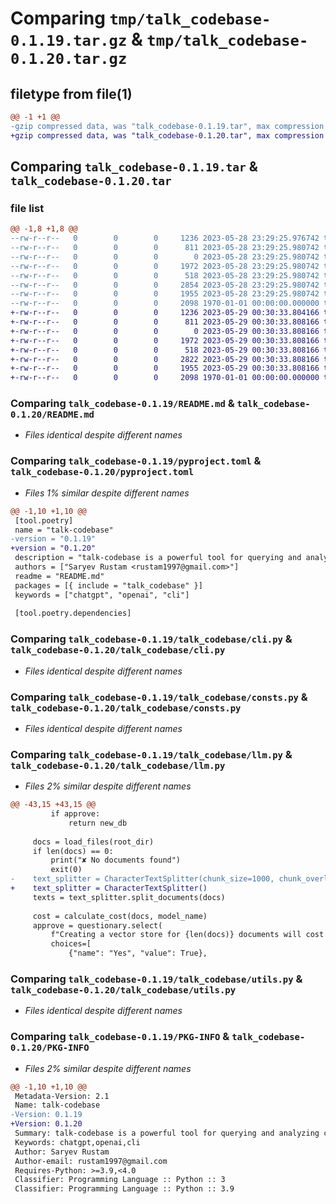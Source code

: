 # Comparing `tmp/talk_codebase-0.1.19.tar.gz` & `tmp/talk_codebase-0.1.20.tar.gz`

## filetype from file(1)

```diff
@@ -1 +1 @@
-gzip compressed data, was "talk_codebase-0.1.19.tar", max compression
+gzip compressed data, was "talk_codebase-0.1.20.tar", max compression
```

## Comparing `talk_codebase-0.1.19.tar` & `talk_codebase-0.1.20.tar`

### file list

```diff
@@ -1,8 +1,8 @@
--rw-r--r--   0        0        0     1236 2023-05-28 23:29:25.976742 talk_codebase-0.1.19/README.md
--rw-r--r--   0        0        0      811 2023-05-28 23:29:25.980742 talk_codebase-0.1.19/pyproject.toml
--rw-r--r--   0        0        0        0 2023-05-28 23:29:25.980742 talk_codebase-0.1.19/talk_codebase/__init__.py
--rw-r--r--   0        0        0     1972 2023-05-28 23:29:25.980742 talk_codebase-0.1.19/talk_codebase/cli.py
--rw-r--r--   0        0        0      518 2023-05-28 23:29:25.980742 talk_codebase-0.1.19/talk_codebase/consts.py
--rw-r--r--   0        0        0     2854 2023-05-28 23:29:25.980742 talk_codebase-0.1.19/talk_codebase/llm.py
--rw-r--r--   0        0        0     1955 2023-05-28 23:29:25.980742 talk_codebase-0.1.19/talk_codebase/utils.py
--rw-r--r--   0        0        0     2098 1970-01-01 00:00:00.000000 talk_codebase-0.1.19/PKG-INFO
+-rw-r--r--   0        0        0     1236 2023-05-29 00:30:33.804166 talk_codebase-0.1.20/README.md
+-rw-r--r--   0        0        0      811 2023-05-29 00:30:33.808166 talk_codebase-0.1.20/pyproject.toml
+-rw-r--r--   0        0        0        0 2023-05-29 00:30:33.808166 talk_codebase-0.1.20/talk_codebase/__init__.py
+-rw-r--r--   0        0        0     1972 2023-05-29 00:30:33.808166 talk_codebase-0.1.20/talk_codebase/cli.py
+-rw-r--r--   0        0        0      518 2023-05-29 00:30:33.808166 talk_codebase-0.1.20/talk_codebase/consts.py
+-rw-r--r--   0        0        0     2822 2023-05-29 00:30:33.808166 talk_codebase-0.1.20/talk_codebase/llm.py
+-rw-r--r--   0        0        0     1955 2023-05-29 00:30:33.808166 talk_codebase-0.1.20/talk_codebase/utils.py
+-rw-r--r--   0        0        0     2098 1970-01-01 00:00:00.000000 talk_codebase-0.1.20/PKG-INFO
```

### Comparing `talk_codebase-0.1.19/README.md` & `talk_codebase-0.1.20/README.md`

 * *Files identical despite different names*

### Comparing `talk_codebase-0.1.19/pyproject.toml` & `talk_codebase-0.1.20/pyproject.toml`

 * *Files 1% similar despite different names*

```diff
@@ -1,10 +1,10 @@
 [tool.poetry]
 name = "talk-codebase"
-version = "0.1.19"
+version = "0.1.20"
 description = "talk-codebase is a powerful tool for querying and analyzing codebases."
 authors = ["Saryev Rustam <rustam1997@gmail.com>"]
 readme = "README.md"
 packages = [{ include = "talk_codebase" }]
 keywords = ["chatgpt", "openai", "cli"]
 
 [tool.poetry.dependencies]
```

### Comparing `talk_codebase-0.1.19/talk_codebase/cli.py` & `talk_codebase-0.1.20/talk_codebase/cli.py`

 * *Files identical despite different names*

### Comparing `talk_codebase-0.1.19/talk_codebase/consts.py` & `talk_codebase-0.1.20/talk_codebase/consts.py`

 * *Files identical despite different names*

### Comparing `talk_codebase-0.1.19/talk_codebase/llm.py` & `talk_codebase-0.1.20/talk_codebase/llm.py`

 * *Files 2% similar despite different names*

```diff
@@ -43,15 +43,15 @@
         if approve:
             return new_db
 
     docs = load_files(root_dir)
     if len(docs) == 0:
         print("✘ No documents found")
         exit(0)
-    text_splitter = CharacterTextSplitter(chunk_size=1000, chunk_overlap=0)
+    text_splitter = CharacterTextSplitter()
     texts = text_splitter.split_documents(docs)
 
     cost = calculate_cost(docs, model_name)
     approve = questionary.select(
         f"Creating a vector store for {len(docs)} documents will cost ~${cost:.5f}. Do you want to continue?",
         choices=[
             {"name": "Yes", "value": True},
```

### Comparing `talk_codebase-0.1.19/talk_codebase/utils.py` & `talk_codebase-0.1.20/talk_codebase/utils.py`

 * *Files identical despite different names*

### Comparing `talk_codebase-0.1.19/PKG-INFO` & `talk_codebase-0.1.20/PKG-INFO`

 * *Files 2% similar despite different names*

```diff
@@ -1,10 +1,10 @@
 Metadata-Version: 2.1
 Name: talk-codebase
-Version: 0.1.19
+Version: 0.1.20
 Summary: talk-codebase is a powerful tool for querying and analyzing codebases.
 Keywords: chatgpt,openai,cli
 Author: Saryev Rustam
 Author-email: rustam1997@gmail.com
 Requires-Python: >=3.9,<4.0
 Classifier: Programming Language :: Python :: 3
 Classifier: Programming Language :: Python :: 3.9
```

